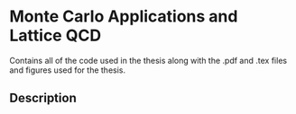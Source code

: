 # Monte Carlo Applications and Lattice QCD
Contains all of the code used in the thesis along with the .pdf and .tex files and figures used for the thesis.

## Description

